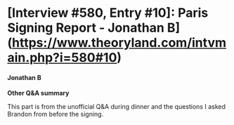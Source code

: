 # [Interview #580, Entry #10]: Paris Signing Report - Jonathan B](https://www.theoryland.com/intvmain.php?i=580#10)

#### Jonathan B

**Other Q&A summary**

This part is from the unofficial Q&A during dinner and the questions I asked Brandon from before the signing.

